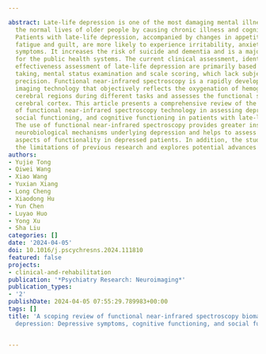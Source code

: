 ---
abstract: Late-life depression is one of the most damaging mental illnesses, disrupting
  the normal lives of older people by causing chronic illness and cognitive impairment.
  Patients with late-life depression, accompanied by changes in appetite, insomnia,
  fatigue and guilt, are more likely to experience irritability, anxiety and somatic
  symptoms. It increases the risk of suicide and dementia and is a major challenge
  for the public health systems. The current clinical assessment, identification and
  effectiveness assessment of late-life depression are primarily based on history
  taking, mental status examination and scale scoring, which lack subjectivity and
  precision. Functional near-infrared spectroscopy is a rapidly developing optical
  imaging technology that objectively reflects the oxygenation of hemoglobin in different
  cerebral regions during different tasks and assesses the functional status of the
  cerebral cortex. This article presents a comprehensive review of the assessment
  of functional near-infrared spectroscopy technology in assessing depressive symptoms,
  social functioning, and cognitive functioning in patients with late-life depression.
  The use of functional near-infrared spectroscopy provides greater insight into the
  neurobiological mechanisms underlying depression and helps to assess these three
  aspects of functionality in depressed patients. In addition, the study discusses
  the limitations of previous research and explores potential advances in the field.
authors:
- Yujie Tong
- Qiwei Wang
- Xiao Wang
- Yuxian Xiang
- Long Cheng
- Xiaodong Hu
- Yun Chen
- Luyao Huo
- Yong Xu
- Sha Liu
categories: []
date: '2024-04-05'
doi: 10.1016/j.pscychresns.2024.111810
featured: false
projects:
- clinical-and-rehabilitation
publication: '*Psychiatry Research: Neuroimaging*'
publication_types:
- '2'
publishDate: 2024-04-05 07:55:29.789983+00:00
tags: []
title: 'A scoping review of functional near-infrared spectroscopy biomarkers in late-life
  depression: Depressive symptoms, cognitive functioning, and social functioning'

---
